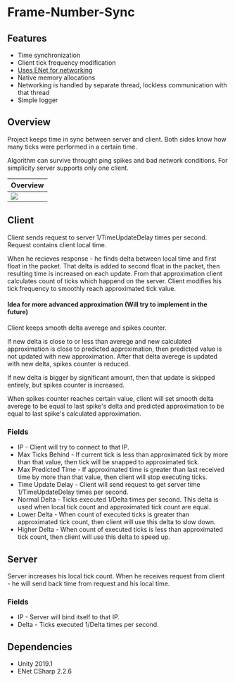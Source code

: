 # Frame-Number-Sync

## Features
- Time synchronization
- Client tick frequency modification
- [Uses ENet for networking](https://github.com/nxrighthere/ENet-CSharp)
- Native memory allocations
- Networking is handled by separate thread, lockless communication with that thread
- Simple logger

## Overview
Project keeps time in sync between server and client. Both sides know how many ticks were performed in a certain time.


Algorithm can survive throught ping spikes and bad network conditions. 
For simplicity server supports only one client.

| Overview  |  
|--|
| [![][preview1]](https://there-is-no-video-yet) |

## Client
Client sends request to server 1/TimeUpdateDelay times per second. Request contains client local time.

When he recieves response - he finds delta between local time and first float in the packet. 
That delta is added to second float in the packet, then resulting time is increased on each update.
From that approximation client calculates count of ticks which happend on the server.
Client modifies his tick frequency to smoothly reach approximated tick value. 

#### Idea for more advanced approximation (Will try to implement in the future)
Client keeps smooth delta averege and spikes counter.
 
If new delta is close to or less than averege and new calculated approximation is close to predicted approximation, then predicted value is not updated with new approximation. After that delta averege is updated with new delta, spikes counter is reduced.

If new delta is bigger by significant amount, then that update is skipped entirely, but spikes counter is increased.

When spikes counter reaches certain value, client will set smooth delta averege to be equal to last spike's delta and predicted approximation to be equal to last spike's calculated approximation.

### Fields
- IP - Client will try to connect to that IP.
- Max Ticks Behind - If current tick is less than approximated tick by more than that value, then tick will be snapped to approximated tick.
- Max Predicted Time  - If approximated time is greater than last received time by more than that value, then client will stop executing ticks.
- Time Update Delay - Client will send request to get server time 1/TimeUpdateDelay times per second.
- Normal Delta - Ticks executed 1/Delta times per second. This delta is used when local tick count and approximated tick count are equal.
- Lower Delta - When count of executed ticks is greater than approximated tick count, then client will use this delta to slow down. 
- Higher Delta - When count of executed ticks is less than approximated tick count, then client will use this delta to speed up. 

## Server
Server increases his local tick count. When he receives request from client - he will send back time from request and his local time.

### Fields
- IP - Server will bind itself to that IP.
- Delta - Ticks executed 1/Delta times per second.

## Dependencies
- Unity 2019.1
- ENet CSharp 2.2.6 

[preview1]: https://i.imgur.com/8JITQfe.png
